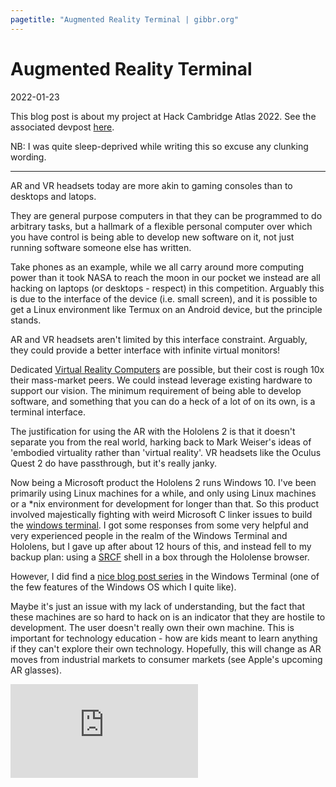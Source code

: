 ```yaml
---
pagetitle: "Augmented Reality Terminal | gibbr.org"
---
```


# Augmented Reality Terminal

2022-01-23

This blog post is about my project at Hack Cambridge Atlas 2022. See the associated devpost [here](https://devpost.com/software/augmented-reality-terminal).

NB: I was quite sleep-deprived while writing this so excuse any clunking wording.

<hr>

AR and VR headsets today are more akin to gaming consoles than to desktops and latops.

They are general purpose computers in that they can be programmed to do arbitrary tasks, but a hallmark of a flexible personal computer over which you have control is being able to develop new software on it, not just running software someone else has written.

Take phones as an example, while we all carry around more computing power than it took NASA to reach the moon in our pocket we instead are all hacking on laptops (or desktops - respect) in this competition. Arguably this is due to the interface of the device (i.e. small screen), and it is possible to get a Linux environment like Termux on an Android device, but the principle stands.

AR and VR headsets aren't limited by this interface constraint. Arguably, they could provide a better interface with infinite virtual monitors!

Dedicated [Virtual Reality Computers](https://simulavr.com/blog/kickstarter-pricing/) are possible, but their cost is rough 10x their mass-market peers. We could instead leverage existing hardware to support our vision. The minimum requirement of being able to develop software, and something that you can do a heck of a lot of on its own, is a terminal interface.

The justification for using the AR with the Hololens 2 is that it doesn't separate you from the real world, harking back to Mark Weiser's ideas of 'embodied virtuality rather than 'virtual reality'. VR headsets like the Oculus Quest 2 do have passthrough, but it's really janky.

Now being a Microsoft product the Hololens 2 runs Windows 10. I've been primarily using Linux machines for a while, and only using Linux machines or a *nix environment for development for longer than that. So this product involved majestically fighting with weird Microsoft C linker issues to build the [windows terminal](https://github.com/microsoft/terminal). I got some responses from some very helpful and very experienced people in the realm of the Windows Terminal and Hololens, but I gave up after about 12 hours of this, and instead fell to my backup plan: using a [SRCF](https://www.srcf.net/) shell in a box through the Hololense browser.

However, I did find a [nice blog post series](https://devblogs.microsoft.com/commandline/windows-command-line-backgrounder/) in the Windows Terminal (one of the few features of the Windows OS which I quite like).

Maybe it's just an issue with my lack of understanding, but the fact that these machines are so hard to hack on is an indicator that they are hostile to development. The user doesn't really own their own machine. This is important for technology education - how are kids meant to learn anything if they can't explore their own technology. Hopefully, this will change as AR moves from industrial markets to consumer markets (see Apple's upcoming AR glasses).

<iframe src="https://www.youtube.com/embed/cHmYd3KMBcM" title="YouTube video player" frameborder="0" allow="accelerometer; autoplay; clipboard-write; encrypted-media; gyroscope; picture-in-picture" allowfullscreen></iframe>

